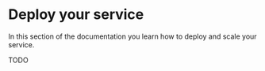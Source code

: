# Deploy your service

In this section of the documentation you learn how to deploy and scale your service.

TODO
